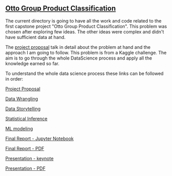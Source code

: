 ## [Otto Group Product Classification](https://www.kaggle.com/c/otto-group-product-classification-challenge)

The current directory is going to have all the work and code related to the first capstone project "Otto Group Product Classification". This problem was chosen after exploring few ideas. The other ideas were complex and didn't have sufficient data at hand.

The [project proposal](https://github.com/NehaJain18/DataScience/blob/master/Capstone_First/ProjectProposal.md) talk in detail about the problem at hand and the approach I am going to follow. This problem is from a Kaggle challenge. The aim is to go through the whole DataScience process and apply all the knowledge earned so far.

To understand the whole data science process these links can be followed in order:

[Project Proposal](https://github.com/NehaJain18/DataScience/blob/master/Capstone_First/ProjectProposal.md)

[Data Wrangling](https://github.com/NehaJain18/DataScience/blob/master/Capstone_First/data-wrangling/DataWrangling.ipynb)

[Data Storytelling](https://github.com/NehaJain18/DataScience/blob/master/Capstone_First/data-storytelling/DataStoryTelling.ipynb)

[Statistical Inference](https://github.com/NehaJain18/DataScience/blob/master/Capstone_First/statistical-inference/StatisticalInference.ipynb)

[ML modeling](https://github.com/NehaJain18/DataScience/blob/master/Capstone_First/ml-modeling/modeling_main.ipynb)

[Final Report - Jupyter Notebook](https://github.com/NehaJain18/DataScience/blob/master/Capstone_First/report/FinalReport.ipynb)

[Final Report - PDF](https://github.com/NehaJain18/DataScience/blob/master/Capstone_First/report/FinalReport.pdf)

[Presentation - keynote](https://github.com/NehaJain18/DataScience/blob/master/Capstone_First/report/First_Capstone.key)

[Presentation - PDF](https://github.com/NehaJain18/DataScience/blob/master/Capstone_First/report/First_Capstone.pdf)

